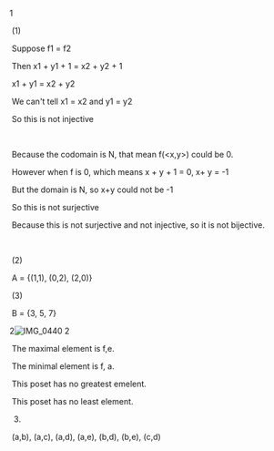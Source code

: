 1

​	(1)

​	Suppose f1 = f2

​	Then x1 +  y1 + 1 = x2 + y2 + 1

​	x1 + y1 = x2 + y2

​	We can't tell x1 = x2 and y1 = y2 

​	So this is not injective

​	

​	Because the codomain is N, that mean f(<x,y>) could be 0.

​	However when f is 0, which means x + y + 1 = 0, x+ y = -1

​	But the domain is N, so x+y could not be -1

​	So this is not surjective

​	Because this is not surjective and not injective, so it is not bijective.

​	

​	(2)

​	A = {(1,1), (0,2), (2,0)}



​	(3)

​	B = {3, 5, 7}



2![IMG_0440 2](https://tva1.sinaimg.cn/large/007S8ZIlly1gev8r3zzxbj30q20gkdgo.jpg)

​	The maximal element is f,e.

​	The minimal element is f, a.

​	This poset has no greatest emelent.

​	This poset has no least element.



3.

​	(a,b), (a,c), (a,d), (a,e), (b,d), (b,e), (c,d)